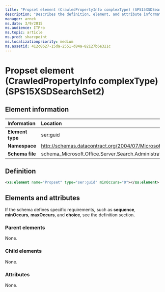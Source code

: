 ```yaml
---
title: "Propset element (CrawledPropertyInfo complexType) (SPS15XSDSearchSet2)"
description: "Describes the definition, element, and attribute information for the Propset element (CrawledPropertyInfo complexType) (SPS15XSDSearchSet2)."
manager: arnek
ms.date: 3/9/2015
ms.audience: ITPro
ms.topic: article
ms.prod: sharepoint
ms.localizationpriority: medium
ms.assetid: 412c8627-15da-2551-d84a-82127b6e321c
---
```


# Propset element (CrawledPropertyInfo complexType) (SPS15XSDSearchSet2)

 
  
## Element information

|Information|Location|
|:-----|:-----|
|**Element type**|ser:guid|
|**Namespace**|http://schemas.datacontract.org/2004/07/Microsoft.Office.Server.Search.Administration|
|**Schema file**|schema_Microsoft.Office.Server.Search.Administration.xsd|
   
## Definition

```XML
<xs:element name="Propset" type="ser:guid" minOccurs="0"></xs:element>

```

## Elements and attributes

If the schema defines specific requirements, such as **sequence**, **minOccurs**, **maxOccurs**, and **choice**, see the definition section. 
  
### Parent elements

None.
  
### Child elements

None.
  
### Attributes

None.
  

